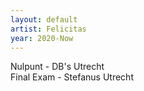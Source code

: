 ```yaml
---
layout: default
artist: Felicitas
year: 2020-Now
---
```

Nulpunt - DB's Utrecht  
Final Exam - Stefanus Utrecht
